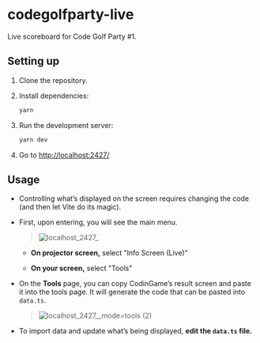 # codegolfparty-live

Live scoreboard for Code Golf Party #1.

## Setting up

1. Clone the repository.

2. Install dependencies:

   ```bash
   yarn
   ```

3. Run the development server:

   ```bash
   yarn dev
   ```

4. Go to <http://localhost:2427/>

## Usage

- Controlling what’s displayed on the screen requires changing the code (and then let Vite do its magic).

- First, upon entering, you will see the main menu.

  > ![localhost_2427_](https://user-images.githubusercontent.com/193136/186493298-cd50813f-50f8-4124-9a44-01d9bdbb4cc8.png)

  - **On projector screen,** select "Info Screen (Live)"

  - **On your screen,** select "Tools"

- On the **Tools** page, you can copy CodinGame’s result screen and paste it into the tools page. It will generate the code that can be pasted into `data.ts`.

  > ![localhost_2427__mode=tools (2)](https://user-images.githubusercontent.com/193136/186494051-348cc310-006e-4a6d-bea0-aa17c986cb08.png)

- To import data and update what’s being displayed, **edit the `data.ts` file.**
